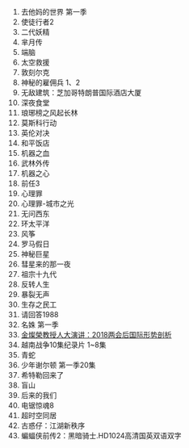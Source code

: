 1. 去他妈的世界 第一季
2. 使徒行者2
3. 二代妖精
4. 芈月传
5. 端脑
6. 太空救援
7. 敦刻尔克
8. 神秘的雇佣兵 1、2
9. 无敌建筑：芝加哥特朗普国际酒店大厦
10. 深夜食堂
11. 琅琊榜之风起长林
12. 莫斯科行动
13. 英伦对决
14. 和平饭店
15. 机器之血
16. 武林外传
17. 机器之心
18. 前任3
19. 心理罪
20. 心理罪-城市之光
21. 无问西东
22. 环太平洋
23. 风筝
24. 罗马假日
25. 神秘巨星
26. 彗星来的那一夜
27. 祖宗十九代
28. 反转人生
29. 暴裂无声
30. 生存之民工
31. 请回答1988
32. 名姝 第一季
33. [金燦榮教授人大演讲：2018两会后国际形势剖析](https://www.youtube.com/watch?v=fqbyAHYK7cM)
34. 越南战争10集纪录片 1~8集
35. 青蛇
36. 少年谢尔顿 第一季20集
37. 希特勒回来了
38. 盲山
39. 后来的我们 
40. 电锯惊魂8
41. 超时空同居
42. 古惑仔：江湖新秩序
43. 蝙蝠侠前传2：黑暗骑士.HD1024高清国英双语双字
